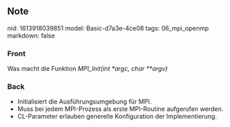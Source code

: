 ## Note
nid: 1613918039851
model: Basic-d7a3e-4ce08
tags: 06_mpi_openmp
markdown: false

### Front
Was macht die Funktion <i>MPI_Init(int *argc, char **argv)</i>

### Back
<div><div><ul><li>Initialisiert die Ausführungsumgebung für MPI.</li><li>Muss bei jedem MPI-Prozess als erste MPI-Routine aufgerufen werden.</li><li>CL-Parameter erlauben generelle Konfiguration der Implementierung.</li></ul></div></div>
